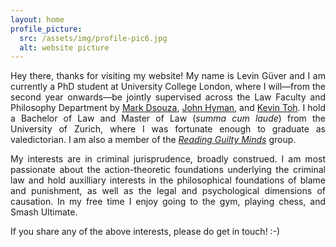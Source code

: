 ```yaml
---
layout: home
profile_picture:
  src: /assets/img/profile-pic6.jpg
  alt: website picture
---
```




<p align="justify"> Hey there, thanks for visiting my website! My name is Levin Güver and I am currently a PhD student at University College London, where I will—from the second year onwards—be jointly supervised across the Law Faculty and Philosophy Department by <a href="https://www.ucl.ac.uk/laws/people/dr-mark-dsouza">Mark Dsouza</a>, <a href="https://www.ucl.ac.uk/philosophy/people/professor-john-hyman">John Hyman</a>, and <a href="https://www.ucl.ac.uk/laws/people/professor-kevin-toh">Kevin Toh</a>. I hold a Bachelor of Law and Master of Law (<i>summa cum laude</i>) from the University of Zurich, where I was fortunate enough to graduate as valedictorian. I am also a member of the <a href="https://www.guiltymindslab.com/"><i>Reading Guilty Minds</i></a> group.</p>


<p align="justify"> My interests are in criminal jurisprudence, broadly construed. I am most passionate about the action-theoretic foundations underlying the criminal law and hold auxilliary interests in the philosophical foundations of blame and punishment, as well as the legal and psychological dimensions of causation. In my free time I enjoy going to the gym, playing chess, and Smash Ultimate.</p>

<p align="justify">If you share any of the above interests, please do get in touch!  :-) </p>